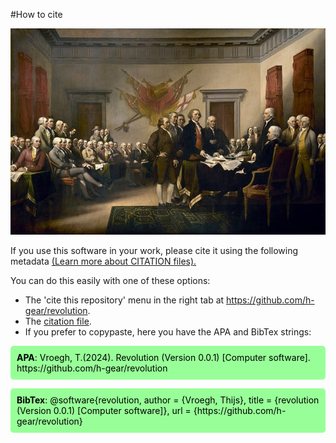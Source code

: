 <style>
.mint-green-code-block {
    background-color: #98FF98; /* Mint green background */
    color: black;              /* Black text color */
    padding: 10px;             /* Padding around the text */
    border-radius: 5px;        /* Rounded corners */
}
.mint-green-code-block b {
    font-weight: bold;         /* Bold text */
}
</style>

#How to cite

![Rev](../logo.jpg)

If you use this software in your work, please cite it using the following metadata [(Learn more about CITATION files).](https://docs.github.com/en/repositories/managing-your-repositorys-settings-and-features/customizing-your-repository/about-citation-files)

You can do this easily with one of these options:

- The 'cite this repository' menu in the right tab at https://github.com/h-gear/revolution.
- The [citation file](https://github.com/h-gear/revolution/blob/main/CITATION.cff).
- If you prefer to copypaste, here you have the APA and BibTex strings:
 
<p class="mint-green-code-block">
<b>APA</b>: Vroegh, T.(2024). Revolution (Version 0.0.1) [Computer software].
https://github.com/h-gear/revolution
</p>
<p class="mint-green-code-block">
<b>BibTex</b>: @software{revolution,
  author = {Vroegh, Thijs}, title = {revolution 
  (Version 0.0.1) [Computer software]},
  url = {https://github.com/h-gear/revolution}
</p>